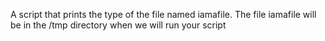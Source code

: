 A  script that prints the type of the file named iamafile. The file iamafile will be in the /tmp directory when we will run your script
